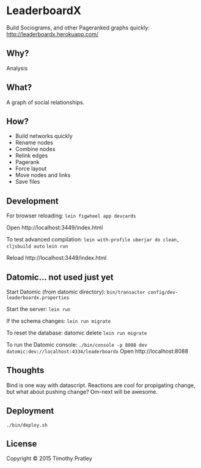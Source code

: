 # LeaderboardX

Build Sociograms, and other Pageranked graphs quickly:
http://leaderboardx.herokuapp.com/


## Why?

Analysis


## What?

A graph of social relationships.


## How?

* Build networks quickly
* Rename nodes
* Combine nodes
* Relink edges
* Pagerank
* Force layout
* Move nodes and links
* Save files


## Development

For browser reloading:
`lein figwheel app devcards`

Open http://localhost:3449/index.html

To test advanced compilation:
`lein with-profile uberjar do clean, cljsbuild auto`
`lein run`

Reload http://localhost:3449/index.html


## Datomic... not used just yet

Start Datomic (from datomic directory):
`bin/transactor config/dev-leaderboardx.properties`

Start the server:
`lein run`

If the schema changes:
`lein run migrate`

To reset the database:
datomic delete
`lein run migrate`

To run the Datomic console:
`./bin/console -p 8088 dev datomic:dev://localhost:4334/leaderboardx`
Open http://localhost:8088


## Thoughts

Bind is one way with datascript.
Reactions are cool for propigating change, but what about pushing change?
Om-next will be awesome.


## Deployment

`./bin/deploy.sh`


## License

Copyright © 2015 Timothy Pratley

